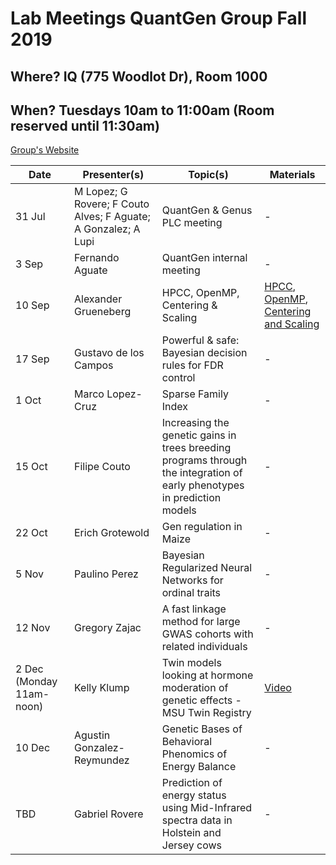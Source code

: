 # Lab Meetings QuantGen Group Fall 2019

## Where? IQ (775 Woodlot Dr), Room 1000

## When? Tuesdays 10am to 11:00am (Room reserved until 11:30am)

[Group's Website](http://quantgen.github.io/)

| Date           | Presenter(s)     |  Topic(s)        |  Materials    |
| -------------  | ---------------- | ---------------- | ------------- |
| 31 Jul | M Lopez; G Rovere; F Couto Alves; F Aguate; A Gonzalez; A Lupi | QuantGen & Genus PLC meeting | - |
| 3 Sep | Fernando Aguate | QuantGen internal meeting | - |
| 10 Sep | Alexander Grueneberg | HPCC, OpenMP, Centering & Scaling | [HPCC](https://slides.agrueneberg.info/2019-09-10/QuantGen_HPCC.html), [OpenMP](https://slides.agrueneberg.info/2019-09-10/OpenMP.html), [Centering and Scaling](https://slides.agrueneberg.info/2019-09-10/CenterScale.html) |
| 17 Sep | Gustavo de los Campos | Powerful & safe: Bayesian decision rules for FDR control | - |
| 1 Oct | Marco Lopez-Cruz | Sparse Family Index | - |
| 15 Oct | Filipe Couto | Increasing the genetic gains in trees breeding programs through the integration of early phenotypes in prediction models | - |
| 22 Oct | Erich Grotewold | Gen regulation in Maize | - |
| 5 Nov | Paulino Perez | Bayesian Regularized Neural Networks for ordinal traits | - |
| 12 Nov | Gregory Zajac | A fast linkage method for large GWAS cohorts with related individuals | - |
| 2 Dec (Monday 11am-noon) | Kelly Klump | Twin models looking at hormone moderation of genetic effects - MSU Twin Registry | [Video](https://www.dropbox.com/sh/13r0sbvnb6mds92/AACzfx2fOpJtHPQ4F4QLUkMKa?dl=0) |
| 10 Dec | Agustin Gonzalez-Reymundez | Genetic Bases of Behavioral Phenomics of Energy Balance | - |
| TBD | Gabriel Rovere | Prediction of energy status using Mid-Infrared spectra data in Holstein and Jersey cows | - |
